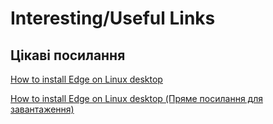 # Interesting/Useful Links

## Цікаві посилання

[How to install Edge on Linux desktop](https://www.microsoft.com/en-us/edge/business/download?form=MA13FJ)

[How to install Edge on Linux desktop (Пряме посилання для завантаження)](https://www.microsoft.com/en-us/edge/business/download?form=MA13FJ)

